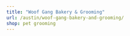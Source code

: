 ```yaml
---
title: "Woof Gang Bakery & Grooming"
url: /austin/woof-gang-bakery-and-grooming/
shop: pet grooming
---
```

